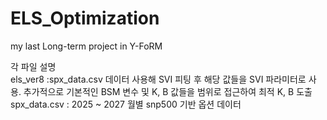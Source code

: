 # ELS_Optimization
my last Long-term project in Y-FoRM

각 파일 설명    
els_ver8 :spx_data.csv 데이터 사용해 SVI 피팅 후 해당 값들을 SVI 파라미터로 사용. 추가적으로 기본적인 BSM 변수 및 K, B 값들을 범위로 접근하여 최적 K, B 도출    
spx_data.csv : 2025 ~ 2027 월별 snp500 기반 옵션 데이터    
